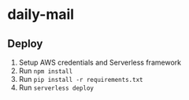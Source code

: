 # daily-mail

## Deploy

1. Setup AWS credentials and Serverless framework
2. Run `npm install`
3. Run `pip install -r requirements.txt`
4. Run `serverless deploy`